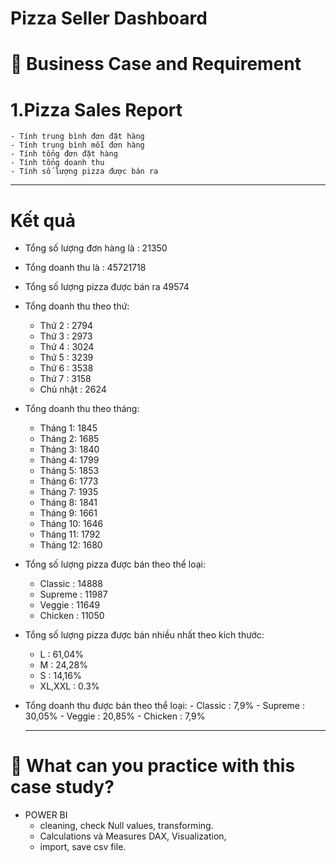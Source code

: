 #  Pizza Seller Dashboard

# :briefcase: Business Case and Requirement
#  1.Pizza Sales Report

    - Tính trung bình đơn đặt hàng
    - Tính trung bình mỗi đơn hàng
    - Tính tổng đơn đặt hàng
    - Tính tổng doanh thu
    - Tính số lượng pizza được bán ra
    
  ---
  
# Kết quả 
- Tổng số lượng đơn hàng là : 21350
- Tổng doanh thu là : 45721718
- Tổng số lượng pizza được bán ra 49574
- Tổng doanh thu theo thứ:
    - Thứ 2 : 2794
    - Thứ 3 : 2973
    - Thứ 4 : 3024
    - Thứ 5 : 3239
    - Thứ 6 : 3538
    - Thứ 7 : 3158
    - Chủ nhật : 2624
- Tổng doanh thu theo tháng:
    - Tháng 1: 1845
    - Tháng 2: 1685
    - Tháng 3: 1840
    - Tháng 4: 1799
    - Tháng 5: 1853
    - Tháng 6: 1773
    - Tháng 7: 1935
    - Tháng 8: 1841
    - Tháng 9: 1661
    - Tháng 10: 1646
    - Tháng 11: 1792
    - Tháng 12: 1680
- Tổng số lượng pizza được bán theo thể loại:
    - Classic : 14888
    - Supreme : 11987
    - Veggie  : 11649
    - Chicken : 11050
 - Tổng số lượng pizza được bán nhiều nhất theo kích thước:
      - L : 61,04%
      - M : 24,28%
      - S : 14,16%
      - XL,XXL : 0.3% 
- Tổng doanh thu được bán theo thể loại:
       - Classic : 7,9%
       - Supreme : 30,05%
       - Veggie  : 20,85%
       - Chicken : 7,9%
  
  ---
  
# 🧾 What can you practice with this case study?
- POWER BI
  - cleaning, check Null values, transforming.
  - Calculations và Measures DAX, Visualization,  
  - import, save csv file. 

